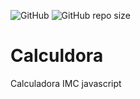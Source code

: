 ![GitHub](https://img.shields.io/github/license/Caique215/C)
![GitHub repo size](https://img.shields.io/github/repo-size/Caique215/C)
# Calculdora
Calculadora IMC javascript

